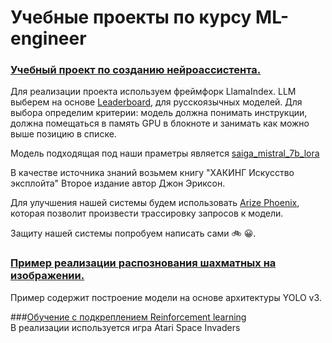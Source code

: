 # Учебные проекты по курсу ML-engineer
### [Учебный проект по созданию нейроассистента.](https://github.com/spirit9100/Learning_project/blob/main/RAG-%D1%81%D0%B8%D1%81%D1%82%D0%B5%D0%BC%D0%B0%20%D1%81%20%D0%B8%D1%81%D0%BF%D0%BE%D0%BB%D1%8C%D0%B7%D0%BE%D0%B2%D0%B0%D0%BD%D0%B8%D0%B5%20saiga_mistral_7b.ipynb)

Для реализации проекта используем фреймфорк LlamaIndex. LLM выберем на основе [Leaderboard](https://russiansuperglue.com/leaderboard/2), для русскоязычных моделей. Для выбора определим критерии: модель должна понимать инструкции,  должна помещаться в память GPU в блокноте и занимать как можно выше позицию в списке.

Модель подходящая под наши праметры является [saiga_mistral_7b_lora](https://huggingface.co/IlyaGusev/saiga_mistral_7b_lora/tree/main)

В качестве источника знаний возьмем книгу "ХАКИНГ Искусство эксплойта" Второе издание автор Джон Эриксон.

Для улучшения нашей системы будем использовать [Arize Phoenix](https://phoenix.arize.com/), которая позволит произвести трассировку запросов к модели.

Защиту нашей системы попробуем написать сами 🚲 😀.

### [Пример реализации распознования шахматных на изображении.](https://github.com/spirit9100/Learning_project/blob/main/41_YOLO_%D0%BE%D0%B1%D0%BD%D0%B0%D1%80%D1%83%D0%B6%D0%B5%D0%BD%D0%B8%D0%B5_%D0%BE%D0%B1%D1%8A%D0%B5%D0%BA%D1%82%D0%BE%D0%B2.ipynb)
Пример содержит построение модели на основе архитектуры YOLO v3. 

###[Обучение с подкреплением Reinforcement learning](https://github.com/spirit9100/Learning_project/blob/main/42_%D0%9E%D0%B1%D1%83%D1%87%D0%B5%D0%BD%D0%B8%D0%B5_%D1%81_%D0%BF%D0%BE%D0%B4%D0%BA%D1%80%D0%B5%D0%BF%D0%BB%D0%B5%D0%BD%D0%B8%D0%B5_%D0%BD%D0%B0_%D0%BE%D1%81%D0%BD%D0%BE%D0%B2%D0%B5_%D0%B8%D0%B3%D1%80_gymnasium_%D0%B8_%D0%B8%D0%B3%D1%80_Atari.ipynb)  
В реализации используется игра Atari Space Invaders
